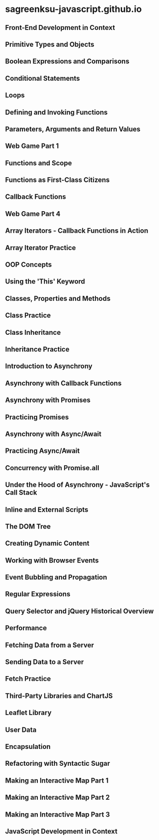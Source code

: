 # sagreenksu-javascript.github.io
## Front-End Development in Context
## Primitive Types and Objects
## Boolean Expressions and Comparisons
## Conditional Statements
## Loops
## Defining and Invoking Functions
## Parameters, Arguments and Return Values
## Web Game Part 1
## Functions and Scope
## Functions as First-Class Citizens
## Callback Functions
## Web Game Part 4
## Array Iterators - Callback Functions in Action
## Array Iterator Practice
## OOP Concepts
## Using the 'This' Keyword
## Classes, Properties and Methods
## Class Practice
## Class Inheritance
## Inheritance Practice
## Introduction to Asynchrony
## Asynchrony with Callback Functions
## Asynchrony with Promises
## Practicing Promises
## Asynchrony with Async/Await
## Practicing Async/Await
## Concurrency with Promise.all
## Under the Hood of Asynchrony - JavaScript's Call Stack
## Inline and External Scripts
## The DOM Tree
## Creating Dynamic Content
## Working with Browser Events
## Event Bubbling and Propagation
## Regular Expressions
## Query Selector and jQuery Historical Overview
## Performance
## Fetching Data from a Server
## Sending Data to a Server
## Fetch Practice
## Third-Party Libraries and ChartJS
## Leaflet Library
## User Data
## Encapsulation
## Refactoring with Syntactic Sugar
## Making an Interactive Map Part 1
## Making an Interactive Map Part 2
## Making an Interactive Map Part 3
## JavaScript Development in Context

